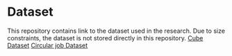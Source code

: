 # Dataset
This repository contains link to the dataset used in the research. Due to size constraints, the dataset is not stored directly in this repository. 
[Cube Dataset](https://drive.google.com/file/d/16jlFhmUKrdRbQeUo49I7JRtj5vF0ga-V/view?usp=drive_link)
[Circular job Dataset](https://drive.google.com/file/d/14CcGHG4g_Bmf7Z8BdoAMR0RXHPqyZ8gA/view?usp=drive_link)
